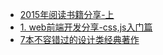 - [2015年阅读书籍分享-上](https://www.zybuluo.com/jikeytang/note/90190)
- [1. web前端开发分享-css,js入门篇](http://www.cnblogs.com/jikey/p/3600308.html)
- [7本不容错过的设计类经典著作](http://www.jianshu.com/p/0b6af6dac262)

